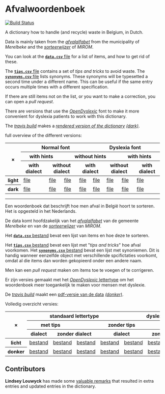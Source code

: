 # Afvalwoordenboek

[![Build Status](https://travis-ci.com/hapytex/afvalwoordenboek.svg?branch=master)](https://travis-ci.com/hapytex/afvalwoordenboek)

A dictionary how to handle (and recycle) waste in Belgium, in Dutch.

Data is mainly taken from the [*afvalalfabet*](https://www.merelbeke.be/sites/default/files/bijlage/Afvalalfabet.pdf) from the municipality of *Merelbeke* and the [*sorteerwijzer*](https://www.mirom.be/sorteerwijzer) of *MIROM*.

You can look at the [**`data.csv`** file](data/data.csv) for a list of
items, and how to get rid of these.

The [**`tips.csv`** file](data/tips.csv) contains a set of *tips and tricks* to avoid
waste. The [**`synonyms.csv`** file](data/synonyms.csv) lists synonyms. These
synonyms will be typesetted a second time under a different name. This can be
useful if the same entry occurs multiple times with a different specification.

If there are still items not on the list, or you want to make a correction, you
can open a *pull request*.

There are versions that use the [*OpenDyslexic*](https://opendyslexic.org/) font
to make it more convenient for dyslexia patients to work with this dictionary.

The [*travis build*](travis-ci.com/github/hapytex/afvalwoordenboek) makes a [*rendered version of the dictionary*](https://hapytex.github.io/afvalwoordenboek/afvalwoordenboek_light.pdf) [*(dark)*](https://hapytex.github.io/afvalwoordenboek/afvalwoordenboek_dark.pdf).

full overview of the different versions:
<table>
<thead>
  <tr>
    <th rowspan="3">&times;</th>
    <th colspan="4">Normal font</th>
    <th colspan="4">Dyslexia font</th>
  </tr>
  <tr>
    <th colspan="2">with hints</th>
    <th colspan="4">without hints</th>
    <th colspan="2">with hints</th>
  </tr>
  <tr>
    <th>with dialect</th>
    <th colspan="2">without dialect</th>
    <th colspan="2">with dialect</th>
    <th colspan="2">without dialect</th>
    <th>with dialect</th>
  </tr>
</thead>
<tbody>
  <tr>
    <th>light</th>
    <td><a href="https://hapytex.github.io/afvalwoordenboek/afvalwoordenboek_light.pdf">file</a></td>
    <td><a href="https://hapytex.github.io/afvalwoordenboek/afvalwoordenboek_light_no-dialect.pdf">file</a></td>
    <td><a href="https://hapytex.github.io/afvalwoordenboek/afvalwoordenboek_light_no-tips_no-dialect.pdf">file</a></td>
    <td><a href="https://hapytex.github.io/afvalwoordenboek/afvalwoordenboek_light_no-tips.pdf">file</a></td>
    <td><a href="https://hapytex.github.io/afvalwoordenboek/afvalwoordenboek_light_no-tips_dyslexic.pdf">file</a></td>
    <td><a href="https://hapytex.github.io/afvalwoordenboek/afvalwoordenboek_light_no-tips_no-dialect_dyslexic.pdf">file</a></td>
    <td><a href="https://hapytex.github.io/afvalwoordenboek/afvalwoordenboek_light_no-dialect_dyslexic.pdf">file</a></td>
    <td><a href="https://hapytex.github.io/afvalwoordenboek/afvalwoordenboek_light_dyslexic.pdf">file</a></td>
  </tr>
  <tr>
    <th>dark</th>
    <td><a href="https://hapytex.github.io/afvalwoordenboek/afvalwoordenboek_dark.pdf">file</a></td>
    <td><a href="https://hapytex.github.io/afvalwoordenboek/afvalwoordenboek_dark_no-dialect.pdf">file</a></td>
    <td><a href="https://hapytex.github.io/afvalwoordenboek/afvalwoordenboek_dark_no-tips_no-dialect.pdf">file</a></td>
    <td><a href="https://hapytex.github.io/afvalwoordenboek/afvalwoordenboek_dark_no-tips.pdf">file</a></td>
    <td><a href="https://hapytex.github.io/afvalwoordenboek/afvalwoordenboek_dark_no-tips_dyslexic.pdf">file</a></td>
    <td><a href="https://hapytex.github.io/afvalwoordenboek/afvalwoordenboek_dark_no-tips_no-dialect_dyslexic.pdf">file</a></td>
    <td><a href="https://hapytex.github.io/afvalwoordenboek/afvalwoordenboek_dark_no-dialect_dyslexic.pdf">file</a></td>
    <td><a href="https://hapytex.github.io/afvalwoordenboek/afvalwoordenboek_dark_dyslexic.pdf">file</a></td>
  </tr>
</tbody>
</table>


---

Een woordenboek dat beschrijft hoe men afval in België hoort te sorteren. Het is
opgesteld in het Nederlands.

De data komt hoofdzakelijk van het [*afvalalfabet*](https://www.merelbeke.be/sites/default/files/bijlage/Afvalalfabet.pdf) van de gemeente *Merelbeke* en van de [*sorteerwijzer*](https://www.mirom.be/sorteerwijzer) van *MIROM*.

Het [**`data.csv`** bestand](data/data.csv) bevat een lijst van items en hoe
deze te sorteren.

Het [**`tips.csv`** bestand](data/tips.csv) bevat een lijst met "*tips and
tricks*" hoe afval voorkomen. Het [**`synonyms.csv`** bestand](data/synonyms.csv) bevat
een lijst met synoniemen. Dit is handig wanneer eenzelfde object met
verschillende spcifictaties voorkomt, omdat al die items dan worden gekopieerd
onder een andere naam.

Men kan een *pull request* maken om items toe te voegen of te corrigeren.

Er zijn versies gemaakt met het [*OpenDyslexic* lettertype](https://opendyslexic.org/)
om het woordenboek meer toegankelijk te maken voor mensen met dyslexie.

De [*travis build*](travis-ci.com/github/hapytex/afvalwoordenboek) maakt een [pdf-versie van de data](https://hapytex.github.io/afvalwoordenboek/afvalwoordenboek_light.pdf) [*(donker)*](https://hapytex.github.io/afvalwoordenboek/afvalwoordenboek_dark.pdf).

Volledig overzicht versies:

<table>
<thead>
  <tr>
    <th rowspan="3">&times;</th>
    <th colspan="4">standaard lettertype</th>
    <th colspan="4">dyslexie lettertype</th>
  </tr>
  <tr>
    <th colspan="2">met tips</th>
    <th colspan="4">zonder tips</th>
    <th colspan="2">met tips</th>
  </tr>
  <tr>
    <th>dialect</th>
    <th colspan="2">zonder dialect</th>
    <th colspan="2">dialect</th>
    <th colspan="2">zonder dialect</th>
    <th>dialect</th>
  </tr>
</thead>
<tbody>
  <tr>
    <th>licht</th>
    <td><a href="https://hapytex.github.io/afvalwoordenboek/afvalwoordenboek_light.pdf">bestand</a></td>
    <td><a href="https://hapytex.github.io/afvalwoordenboek/afvalwoordenboek_light_no-dialect.pdf">bestand</a></td>
    <td><a href="https://hapytex.github.io/afvalwoordenboek/afvalwoordenboek_light_no-tips_no-dialect.pdf">bestand</a></td>
    <td><a href="https://hapytex.github.io/afvalwoordenboek/afvalwoordenboek_light_no-tips.pdf">bestand</a></td>
    <td><a href="https://hapytex.github.io/afvalwoordenboek/afvalwoordenboek_light_no-tips_dyslexic.pdf">bestand</a></td>
    <td><a href="https://hapytex.github.io/afvalwoordenboek/afvalwoordenboek_light_no-tips_no-dialect_dyslexic.pdf">bestand</a></td>
    <td><a href="https://hapytex.github.io/afvalwoordenboek/afvalwoordenboek_light_no-dialect_dyslexic.pdf">bestand</a></td>
    <td><a href="https://hapytex.github.io/afvalwoordenboek/afvalwoordenboek_light_dyslexic.pdf">bestand</a></td>
  </tr>
  <tr>
    <th>donker</th>
    <td><a href="https://hapytex.github.io/afvalwoordenboek/afvalwoordenboek_dark.pdf">bestand</a></td>
    <td><a href="https://hapytex.github.io/afvalwoordenboek/afvalwoordenboek_dark_no-dialect.pdf">bestand</a></td>
    <td><a href="https://hapytex.github.io/afvalwoordenboek/afvalwoordenboek_dark_no-tips_no-dialect.pdf">bestand</a></td>
    <td><a href="https://hapytex.github.io/afvalwoordenboek/afvalwoordenboek_dark_no-tips.pdf">bestand</a></td>
    <td><a href="https://hapytex.github.io/afvalwoordenboek/afvalwoordenboek_dark_no-tips_dyslexic.pdf">bestand</a></td>
    <td><a href="https://hapytex.github.io/afvalwoordenboek/afvalwoordenboek_dark_no-tips_no-dialect_dyslexic.pdf">bestand</a></td>
    <td><a href="https://hapytex.github.io/afvalwoordenboek/afvalwoordenboek_dark_no-dialect_dyslexic.pdf">bestand</a></td>
    <td><a href="https://hapytex.github.io/afvalwoordenboek/afvalwoordenboek_dark_dyslexic.pdf">bestand</a></td>
  </tr>
</tbody>
</table>

## Contributors

**Lindsey Louwyck** has made some [valuable remarks](https://github.com/hapytex/afvalwoordenboek/issues/1)
that resulted in extra entries and updated entries in the dictionary.
